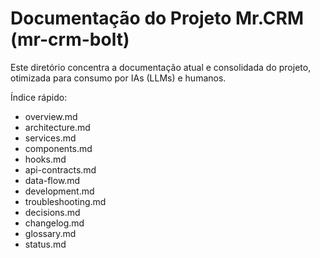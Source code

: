 # Documentação do Projeto Mr.CRM (mr-crm-bolt)

Este diretório concentra a documentação atual e consolidada do projeto, otimizada para consumo por IAs (LLMs) e humanos.

Índice rápido:
- overview.md
- architecture.md
- services.md
- components.md
- hooks.md
- api-contracts.md
- data-flow.md
- development.md
- troubleshooting.md
- decisions.md
- changelog.md
- glossary.md
- status.md
